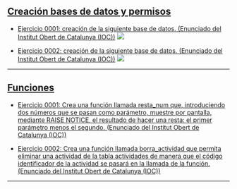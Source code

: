 <h2><a href="https://github.com/sufigueroa87/dam/tree/main/postgreSQL/creaci%C3%B3n_bases_de_datos_y_permisos">Creación bases de datos y permisos</a></h2>
<div>
<ul>
	<li>
   		<p><a href="https://github.com/sufigueroa87/dam/tree/main/postgreSQL/creaci%C3%B3n_bases_de_datos_y_permisos/ejercicio_0001">Ejercicio 0001: creación de la siguiente base de datos. (Enunciado del Institut Obert de Catalunya (IOC))</a> 
	   		<img src="https://raw.githubusercontent.com/sufigueroa87/dam/main/postgreSQL/creaci%C3%B3n_bases_de_datos_y_permisos/ejercicio_0001/ejercicio_0001.jpg"/>
   		</p>
   	</li>
	<li>
   		<p><a href="https://github.com/sufigueroa87/dam/tree/main/postgreSQL/creaci%C3%B3n_bases_de_datos_y_permisos/ejercicio_0002">Ejercicio 0002: creación de la siguiente base de datos. (Enunciado del Institut Obert de Catalunya (IOC))</a> 
	   		<img src="https://raw.githubusercontent.com/sufigueroa87/dam/main/postgreSQL/creaci%C3%B3n_bases_de_datos_y_permisos/ejercicio_0002/ejercicio_0002.jpg"/>
   		</p>
   	</li>
</ul>
</div>
<hr/>


<h2><a href="https://github.com/sufigueroa87/dam/tree/main/postgreSQL/funciones">Funciones</a></h2>
<div>
<ul>
	<li>
   		<p><a href="https://github.com/sufigueroa87/dam/tree/main/postgreSQL/funciones/ejercicio_0001">Ejercicio 0001: Crea una función llamada resta_num que, introduciendo dos números que se pasan como parámetro, muestre por pantalla, mediante RAISE NOTICE, el resultado de hacer una resta: el primer parámetro menos el segundo. (Enunciado del Institut Obert de Catalunya (IOC))</a></p>
   	</li>
   	<li>
   		<p><a href="https://github.com/sufigueroa87/dam/tree/main/postgreSQL/funciones/ejercicio_0002">Ejercicio 0002: Crea una función llamada borra_actividad que permita eliminar una actividad de la tabla actividades de manera que el código identificador de la actividad se pasará en la llamada de la función. (Enunciado del Institut Obert de Catalunya (IOC))</a></p>
   	</li>
</ul>
</div>
<hr/>



